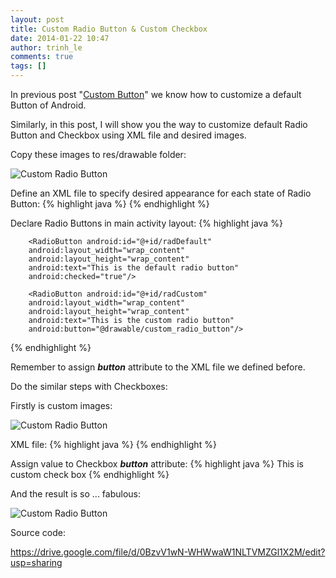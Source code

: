 ```yaml
---
layout: post
title: Custom Radio Button & Custom Checkbox
date: 2014-01-22 10:47
author: trinh_le
comments: true
tags: []
---
```


In previous post "<a href="http://icetea09.com/blog/2014/01/22/android-custom-button/">Custom Button</a>" we know how to customize a default Button of Android.

Similarly, in this post, I will show you the way to customize default Radio Button and Checkbox using XML file and desired images.

Copy these images to res/drawable folder:

<img src="https://lh4.googleusercontent.com/-EhYTLGJZF4Q/UqbuDqvO49I/AAAAAAAAFYk/6SjvpPPxtI4/s50-no/checkedradiobutton.png" alt="Custom Radio Button" /><img src="https://lh6.googleusercontent.com/-K2iahzp0YtI/UqbuEMtKpwI/AAAAAAAAFYw/a9iEn-4VWIk/s50-no/unchekedradiobutton.png" alt="" />

Define an XML file to specify desired appearance for each state of Radio Button:
{% highlight java %}<?xml version="1.0" encoding="utf-8"?>
<selector xmlns:android="http://schemas.android.com/apk/res/android" >
    <item android:state_checked="true" android:drawable="@drawable/checkedradiobutton"></item>
    <item android:state_checked="false" android:drawable="@drawable/unchekedradiobutton"></item>
</selector>
{% endhighlight %}
&nbsp;

<!--more-->

Declare Radio Buttons in main activity layout:
{% highlight java %}
<RadioGroup
        android:id="@+id/radGroup"
        android:layout_width="wrap_content"
        android:layout_height="wrap_content"
        android:layout_below="@+id/btnCustom" >

        <RadioButton android:id="@+id/radDefault"
        android:layout_width="wrap_content"
        android:layout_height="wrap_content"
        android:text="This is the default radio button"
        android:checked="true"/>

        <RadioButton android:id="@+id/radCustom"
        android:layout_width="wrap_content"
        android:layout_height="wrap_content"
        android:text="This is the custom radio button"
        android:button="@drawable/custom_radio_button"/>
</RadioGroup>
{% endhighlight %}
&nbsp;

Remember to assign <em><strong>button</strong></em> attribute to the XML file we defined before.

Do the similar steps with Checkboxes:

Firstly is custom images:

<img src="https://lh6.googleusercontent.com/-4eD5HKNoTNU/UqbuDqXfdTI/AAAAAAAAFYg/0lL1z-EJo40/w45-h57-no/checked.png" alt="Custom Radio Button" /><img src="https://lh5.googleusercontent.com/-8CVXliTIlgc/UqbuDpWo3RI/AAAAAAAAFYs/X5QBAYnWnbE/w45-h57-no/unchecked.png" alt="" />

XML file:
{% highlight java %}<?xml version="1.0" encoding="utf-8"?>
<selector xmlns:android="http://schemas.android.com/apk/res/android" >
    <item android:state_checked="true" android:drawable="@drawable/checked"></item>
    <item android:state_checked="false" android:drawable="@drawable/unchecked"></item>
</selector>
{% endhighlight %}
&nbsp;

Assign value to Checkbox <em><strong>button</strong></em> attribute:
{% highlight java %}
<CheckBox
        android:id="@+id/checkCustom"
        android:layout_width="wrap_content"
        android:layout_height="wrap_content"
        android:layout_below="@+id/checkDefault"
        android:checked="true"
        android:text="This is custom checkbox"
        android:button="@drawable/custom_check_box">
        This is custom check box
</CheckBox>
{% endhighlight %}
&nbsp;

And the result is so ... fabulous:

<img class="aligncenter" src="https://lh4.googleusercontent.com/-3Hb60mJNg1E/UqbwOh4A5lI/AAAAAAAAFZA/XfMZbKCiY6o/w242-h383-no/custom+rad.png" alt="Custom Radio Button" />

Source code:

<a href="https://drive.google.com/file/d/0BzvV1wN-WHWwaW1NLTVMZGl1X2M/edit?usp=sharing">https://drive.google.com/file/d/0BzvV1wN-WHWwaW1NLTVMZGl1X2M/edit?usp=sharing</a>
